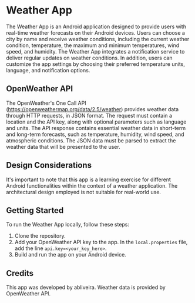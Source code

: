 # Weather App

The Weather App is an Android application designed to provide users with real-time weather forecasts on their Android devices. Users can choose a city by name and receive weather conditions, including the current weather condition, temperature, the maximum and minimum temperatures, wind speed, and humidity. The Weather App integrates a notification service to deliver regular updates on weather conditions. In addition, users can customize the app settings by choosing their preferred temperature units, language, and notification options.

## OpenWeather API

The OpenWeather's One Call API (https://openweathermap.org/data/2.5/weather) provides weather data through HTTP requests, in JSON format. The request must contain a location and the API key, along with optional parameters such as language and units. The API response contains essential weather data in short-term and long-term forecasts, such as temperature, humidity, wind speed, and atmospheric conditions. The JSON data must be parsed to extract the weather data that will be presented to the user.

## Design Considerations

It's important to note that this app is a learning exercise for different Android functionalities within the context of a weather application. The architectural design employed is not suitable for real-world use.

## Getting Started

To run the Weather App locally, follow these steps:
1. Clone the repository.
2. Add your OpenWeather API key to the app. In the `local.properties` file, add the line `api.key=<your_key_here>`.
3. Build and run the app on your Android device.

## Credits

This app was developed by abliveira. Weather data is provided by OpenWeather API.